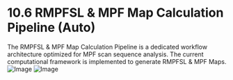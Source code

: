 # 10.6 RMPFSL & MPF Map Calculation Pipeline (Auto)
The RMPFSL & MPF Map Calculation Pipeline is a dedicated workflow architecture optimized for MPF scan sequence analysis. The current computational framework is implemented to generate RMPFSL & MPF Maps.
![Image](../../images/image_108.png)
![Image](../../images/image_109.png)
